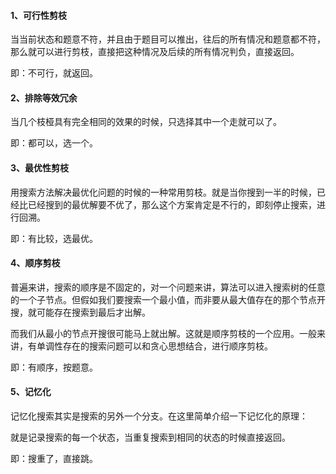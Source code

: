 #### 1、可行性剪枝

当当前状态和题意不符，并且由于题目可以推出，往后的所有情况和题意都不符，那么就可以进行剪枝，直接把这种情况及后续的所有情况判负，直接返回。

即：不可行，就返回。

#### 2、排除等效冗余

当几个枝桠具有完全相同的效果的时候，只选择其中一个走就可以了。

即：都可以，选一个。

#### 3、最优性剪枝

用搜索方法解决最优化问题的时候的一种常用剪枝。就是当你搜到一半的时候，已经比已经搜到的最优解要不优了，那么这个方案肯定是不行的，即刻停止搜索，进行回溯。

即：有比较，选最优。

#### 4、顺序剪枝

普遍来讲，搜索的顺序是不固定的，对一个问题来讲，算法可以进入搜索树的任意的一个子节点。但假如我们要搜索一个最小值，而非要从最大值存在的那个节点开搜，就可能存在搜索到最后才出解。

而我们从最小的节点开搜很可能马上就出解。这就是顺序剪枝的一个应用。一般来讲，有单调性存在的搜索问题可以和贪心思想结合，进行顺序剪枝。

即：有顺序，按题意。

#### 5、记忆化

记忆化搜索其实是搜索的另外一个分支。在这里简单介绍一下记忆化的原理：

就是记录搜索的每一个状态，当重复搜索到相同的状态的时候直接返回。

即：搜重了，直接跳。